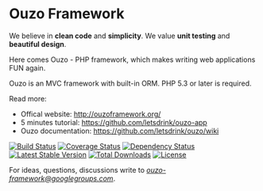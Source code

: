 Ouzo Framework
==============

We believe in **clean code** and **simplicity**. We value **unit testing** and **beautiful design**.

Here comes Ouzo - PHP framework, which makes writing web applications FUN again.

Ouzo is an MVC framework with built-in ORM. PHP 5.3 or later is required.

Read more:
* Offical website: http://ouzoframework.org/
* 5 minutes tutorial: https://github.com/letsdrink/ouzo-app
* Ouzo documentation: https://github.com/letsdrink/ouzo/wiki

[![Build Status](https://travis-ci.org/letsdrink/ouzo.png?branch=master)](https://travis-ci.org/letsdrink/ouzo)
[![Coverage Status](https://coveralls.io/repos/letsdrink/ouzo/badge.png)](https://coveralls.io/r/letsdrink/ouzo)
[![Dependency Status](https://www.versioneye.com/php/letsdrink:ouzo/dev-master/badge.png)](https://www.versioneye.com/php/letsdrink:ouzo/dev-master)
[![Latest Stable Version](https://poser.pugx.org/letsdrink/ouzo/v/stable.svg)](https://packagist.org/packages/letsdrink/ouzo)
[![Total Downloads](https://poser.pugx.org/letsdrink/ouzo/downloads.svg)](https://packagist.org/packages/letsdrink/ouzo)
[![License](https://poser.pugx.org/letsdrink/ouzo/license.svg)](https://packagist.org/packages/letsdrink/ouzo)

For ideas, questions, discussions write to *ouzo-framework@googlegroups.com*.
